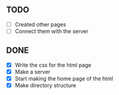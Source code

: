 ## TODO

- [ ] Created other pages
- [ ] Connect them with the server 

## DONE

- [x] Write the css for the html page
- [x] Make a server
- [x] Start making the home page of the html
- [x] Make directory structure
